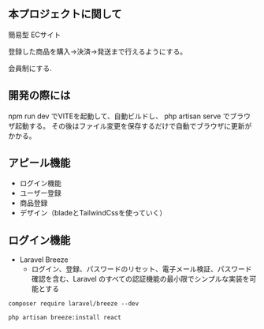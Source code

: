 ## 本プロジェクトに関して

簡易型 ECサイト

登録した商品を購入→決済→発送まで行えるようにする。

会員制にする.


## 開発の際には
npm run dev でVITEを起動して、自動ビルドし、
php artisan serve でブラウザ起動する。
その後はファイル変更を保存するだけで自動でブラウザに更新がかかる。
## アピール機能
- ログイン機能
- ユーザー登録
- 商品登録
- デザイン（bladeとTailwindCssを使っていく）


## ログイン機能
- Laravel Breeze
  - ログイン、登録、パスワードのリセット、電子メール検証、パスワード確認を含む、Laravel のすべての認証機能の最小限でシンプルな実装を可能とする

```
composer require laravel/breeze --dev

php artisan breeze:install react
```
